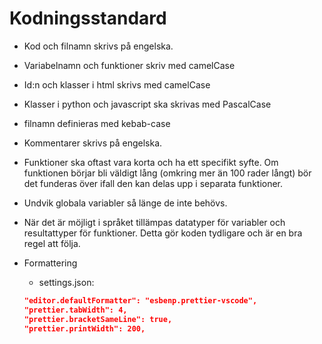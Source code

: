 # Kodningsstandard

* Kod och filnamn skrivs på engelska.
* Variabelnamn och funktioner skriv med camelCase
* Id:n och klasser i html skrivs med camelCase
* Klasser i python och javascript ska skrivas med PascalCase
* filnamn definieras med kebab-case
* Kommentarer skrivs på engelska.
* Funktioner ska oftast vara korta och ha ett specifikt syfte. Om funktionen börjar bli väldigt lång (omkring mer än 100 rader långt) bör det funderas över ifall den kan delas upp i separata funktioner.
* Undvik globala variabler så länge de inte behövs.
* När det är möjligt i språket tillämpas datatyper för variabler och resultattyper för funktioner. Detta gör koden tydligare och är en bra regel att följa.

* Formattering
    * settings.json:
    ```json
    "editor.defaultFormatter": "esbenp.prettier-vscode",
    "prettier.tabWidth": 4,
    "prettier.bracketSameLine": true,
    "prettier.printWidth": 200,
    ```